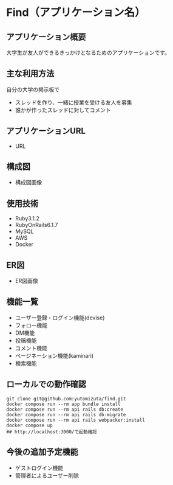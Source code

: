 # Find（アプリケーション名）

## アプリケーション概要
大学生が友人ができるきっかけとなるためのアプリケーションです。

## 主な利用方法
自分の大学の掲示板で
* スレッドを作り、一緒に授業を受ける友人を募集
* 誰かが作ったスレッドに対してコメント

## アプリケーションURL
* URL

## 構成図
* 構成図画像

## 使用技術
* Ruby3.1.2
* RubyOnRails6.1.7
* MySQL
* AWS
* Docker

## ER図
* ER図画像

## 機能一覧
* ユーザー登録・ログイン機能(devise)
* フォロー機能
* DM機能
* 投稿機能
* コメント機能
* ページネーション機能(kaminari)
* 検索機能

## ローカルでの動作確認
```
git clone git@github.com:yutomizuta/find.git
docker compose run --rm app bundle install
docker compose run --rm api rails db:create
docker compose run --rm api rails db:migrate
docker compose run --rm api rails webpacker:install
docker compose up 
## http://localhost:3000/で起動確認
```

## 今後の追加予定機能
* ゲストログイン機能
* 管理者によるユーザー削除